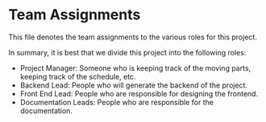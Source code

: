 # Team Assignments

This file denotes the team assignments to the various roles for this project.

In summary, it is best that we divide this project into the following roles:
- Project Manager: Someone who is keeping track of the moving parts, keeping track of the schedule, etc.
- Backend Lead: People who will generate the backend of the project.
- Front End Lead: People who are responsible for designing the frontend.
- Documentation Leads: People who are responsible for the documentation.


